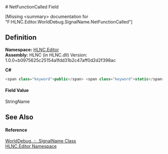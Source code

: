 ﻿<document xml:space="preserve">
<file name="F_HLNC_Editor_WorldDebug_SignalName_NetFunctionCalled" /># NetFunctionCalled Field<span id="PageHeader"> </span>


\[Missing &lt;summary&gt; documentation for "F:HLNC.Editor.WorldDebug.SignalName.NetFunctionCalled"\]

<SectionTitle xml:space="preserve">

## Definition
</SectionTitle>**Namespace:** <a href="N_HLNC_Editor">HLNC.Editor</a>  
**Assembly:** HLNC (in HLNC.dll) Version: 1.0.0+b0975625c25154a1fdd31b2c47aff0d2d2f398ac

**C#**
``` C#
<span class="keyword">public</span> <span class="keyword">static</span> <span class="keyword">readonly</span> <span class="identifier">StringName</span> <span class="identifier">NetFunctionCalled</span>
```

<SectionTitle xml:space="preserve">

#### Field Value
</SectionTitle><span class="noLink">StringName</span><SectionTitle xml:space="preserve">

## See Also
<span id="seeAlso"> </span></SectionTitle><SectionTitle xml:space="preserve">

#### Reference
</SectionTitle><a href="T_HLNC_Editor_WorldDebug_SignalName">WorldDebug<span class="languageSpecificText"><span class="cs">.</span><span class="vb">.</span><span class="cpp">::</span><span class="nu">.</span><span class="fs">.</span></span>SignalName Class</a>  
<a href="N_HLNC_Editor">HLNC.Editor Namespace</a>  
</document>